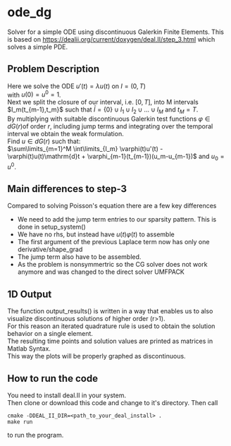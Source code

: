 # ode_dg
Solver for a simple ODE using discontinuous Galerkin Finite Elements.
This is based on https://dealii.org/current/doxygen/deal.II/step_3.html which solves a simple PDE.

## Problem Description ##
Here we solve the ODE
$u'(t) = \lambda u(t)$ on $I=(0,T)$  
with $u(0) = u^0 = 1$.  
Next we split the closure of our interval, i.e. $[0,T]$, into M intervals $I_m(t_{m-1},t_m}$ such that $\bar{I} = \{0\}\cup I_1 \cup I_2 \cup \dots \cup I_M$ 
and $t_M =T$.  
By multiplying with suitable discontinuous Galerkin test functions $\varphi\in dG(r)$of order $r$, including jump terms and integrating over the temporal interval 
we obtain the weak formulation.  
Find $u\in dG(r)$ such that:  
$\sum\limits_{m=1}^M \int\limits_{I_m} \varphi(t)u'(t) - \varphi(t)u(t)\mathrm{d}t + \varphi_{m-1}(t_{m-1})(u_m-u_{m-1})$ 
and $u_0 = u^0$.
## Main differences to step-3 ##
Compared to solving Poisson's equation there are a few key differences
+ We need to add the jump term entries to our sparsity pattern. This is done in setup_system()
+ We have no rhs, but instead have $u(t)\varphi(t)$ to assemble
+ The first argument of the previous Laplace term now has only one derivative/shape_grad
+ The jump term also have to be assembled.
+ As the problem is nonsymmertric so the CG solver does not work anymore and was changed to the direct solver UMFPACK
## 1D Output ##
The function output_results() is written in a way that enables us to also visualize discontinuous solutions of higher order (r>1).  
For this reason an iterated quadrature rule is used to obtain the solution behavior on a single element.  
The resulting time points and solution values are printed as matrices in Matlab Syntax.  
This way the plots will be properly graphed as discontinuous.
## How to run the code ##
You need to install deal.II in your system.  
Then clone or download this code and change to it's directory. Then call
```
cmake -DDEAL_II_DIR=<path_to_your_deal_install> .
make run
```
to run the program.
